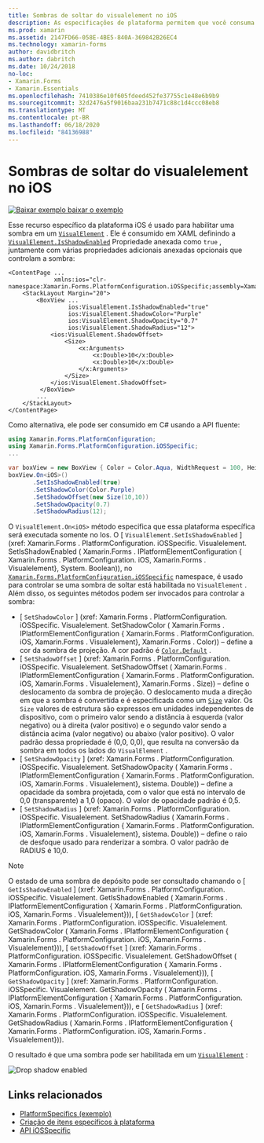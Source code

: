 ```yaml
---
title: Sombras de soltar do visualelement no iOS
description: As especificações de plataforma permitem que você consuma a funcionalidade que só está disponível em uma plataforma específica, sem implementar renderizadores ou efeitos personalizados. Este artigo explica como consumir a plataforma específica do iOS que habilita uma sombra em um Visualelement.
ms.prod: xamarin
ms.assetid: 2147FD66-058E-4BE5-840A-369842B26EC4
ms.technology: xamarin-forms
author: davidbritch
ms.author: dabritch
ms.date: 10/24/2018
no-loc:
- Xamarin.Forms
- Xamarin.Essentials
ms.openlocfilehash: 7410386e10f605fdeed452fe37755c1e48e6b9b9
ms.sourcegitcommit: 32d2476a5f9016baa231b7471c88c1d4ccc08eb8
ms.translationtype: MT
ms.contentlocale: pt-BR
ms.lasthandoff: 06/18/2020
ms.locfileid: "84136988"
---
```

# <a name="visualelement-drop-shadows-on-ios"></a>Sombras de soltar do visualelement no iOS

[![Baixar exemplo ](~/media/shared/download.png) baixar o exemplo](https://docs.microsoft.com/samples/xamarin/xamarin-forms-samples/userinterface-platformspecifics)

Esse recurso específico da plataforma iOS é usado para habilitar uma sombra em um [`VisualElement`](xref:Xamarin.Forms.VisualElement) . Ele é consumido em XAML definindo a [`VisualElement.IsShadowEnabled`](xref:Xamarin.Forms.PlatformConfiguration.iOSSpecific.VisualElement.IsShadowEnabledProperty) Propriedade anexada como `true` , juntamente com várias propriedades adicionais anexadas opcionais que controlam a sombra:

```xaml
<ContentPage ...
             xmlns:ios="clr-namespace:Xamarin.Forms.PlatformConfiguration.iOSSpecific;assembly=Xamarin.Forms.Core">
    <StackLayout Margin="20">
        <BoxView ...
                 ios:VisualElement.IsShadowEnabled="true"
                 ios:VisualElement.ShadowColor="Purple"
                 ios:VisualElement.ShadowOpacity="0.7"
                 ios:VisualElement.ShadowRadius="12">
            <ios:VisualElement.ShadowOffset>
                <Size>
                    <x:Arguments>
                        <x:Double>10</x:Double>
                        <x:Double>10</x:Double>
                    </x:Arguments>
                </Size>
            </ios:VisualElement.ShadowOffset>
         </BoxView>
        ...
    </StackLayout>
</ContentPage>
```

Como alternativa, ele pode ser consumido em C# usando a API fluente:

```csharp
using Xamarin.Forms.PlatformConfiguration;
using Xamarin.Forms.PlatformConfiguration.iOSSpecific;
...

var boxView = new BoxView { Color = Color.Aqua, WidthRequest = 100, HeightRequest = 100 };
boxView.On<iOS>()
       .SetIsShadowEnabled(true)
       .SetShadowColor(Color.Purple)
       .SetShadowOffset(new Size(10,10))
       .SetShadowOpacity(0.7)
       .SetShadowRadius(12);
```

O `VisualElement.On<iOS>` método especifica que essa plataforma específica será executada somente no Ios. O [ `VisualElement.SetIsShadowEnabled` ] (xref: Xamarin.Forms . PlatformConfiguration. iOSSpecific. Visualelement. SetIsShadowEnabled ( Xamarin.Forms . IPlatformElementConfiguration { Xamarin.Forms . PlatformConfiguration. iOS, Xamarin.Forms . Visualelement}, System. Boolean)), no [`Xamarin.Forms.PlatformConfiguration.iOSSpecific`](xref:Xamarin.Forms.PlatformConfiguration.iOSSpecific) namespace, é usado para controlar se uma sombra de soltar está habilitada no `VisualElement` . Além disso, os seguintes métodos podem ser invocados para controlar a sombra:

- [ `SetShadowColor` ] (xref: Xamarin.Forms . PlatformConfiguration. iOSSpecific. Visualelement. SetShadowColor ( Xamarin.Forms . IPlatformElementConfiguration { Xamarin.Forms . PlatformConfiguration. iOS, Xamarin.Forms . Visualelement}, Xamarin.Forms . Color)) – define a cor da sombra de projeção. A cor padrão é [`Color.Default`](xref:Xamarin.Forms.Color.Default*) .
- [ `SetShadowOffset` ] (xref: Xamarin.Forms . PlatformConfiguration. iOSSpecific. Visualelement. SetShadowOffset ( Xamarin.Forms . IPlatformElementConfiguration { Xamarin.Forms . PlatformConfiguration. iOS, Xamarin.Forms . Visualelement}, Xamarin.Forms . Size)) – define o deslocamento da sombra de projeção. O deslocamento muda a direção em que a sombra é convertida e é especificada como um [`Size`](xref:Xamarin.Forms.Size) valor. Os `Size` valores de estrutura são expressos em unidades independentes de dispositivo, com o primeiro valor sendo a distância à esquerda (valor negativo) ou à direita (valor positivo) e o segundo valor sendo a distância acima (valor negativo) ou abaixo (valor positivo). O valor padrão dessa propriedade é (0,0, 0,0), que resulta na conversão da sombra em todos os lados do `VisualElement` .
- [ `SetShadowOpacity` ] (xref: Xamarin.Forms . PlatformConfiguration. iOSSpecific. Visualelement. SetShadowOpacity ( Xamarin.Forms . IPlatformElementConfiguration { Xamarin.Forms . PlatformConfiguration. iOS, Xamarin.Forms . Visualelement}, sistema. Double)) – define a opacidade da sombra projetada, com o valor que está no intervalo de 0,0 (transparente) a 1,0 (opaco). O valor de opacidade padrão é 0,5.
- [ `SetShadowRadius` ] (xref: Xamarin.Forms . PlatformConfiguration. iOSSpecific. Visualelement. SetShadowRadius ( Xamarin.Forms . IPlatformElementConfiguration { Xamarin.Forms . PlatformConfiguration. iOS, Xamarin.Forms . Visualelement}, sistema. Double)) – define o raio de desfoque usado para renderizar a sombra. O valor padrão de RADIUS é 10,0.

> [!NOTE]
> O estado de uma sombra de depósito pode ser consultado chamando o [ `GetIsShadowEnabled` ] (xref: Xamarin.Forms . PlatformConfiguration. iOSSpecific. Visualelement. GetIsShadowEnabled ( Xamarin.Forms . IPlatformElementConfiguration { Xamarin.Forms . PlatformConfiguration. iOS, Xamarin.Forms . Visualelement})), [ `GetShadowColor` ] (xref: Xamarin.Forms . PlatformConfiguration. iOSSpecific. Visualelement. GetShadowColor ( Xamarin.Forms . IPlatformElementConfiguration { Xamarin.Forms . PlatformConfiguration. iOS, Xamarin.Forms . Visualelement})), [ `GetShadowOffset` ] (xref: Xamarin.Forms . PlatformConfiguration. iOSSpecific. Visualelement. GetShadowOffset ( Xamarin.Forms . IPlatformElementConfiguration { Xamarin.Forms . PlatformConfiguration. iOS, Xamarin.Forms . Visualelement})), [ `GetShadowOpacity` ] (xref: Xamarin.Forms . PlatformConfiguration. iOSSpecific. Visualelement. GetShadowOpacity ( Xamarin.Forms . IPlatformElementConfiguration { Xamarin.Forms . PlatformConfiguration. iOS, Xamarin.Forms . Visualelement})), e [ `GetShadowRadius` ] (xref: Xamarin.Forms . PlatformConfiguration. iOSSpecific. Visualelement. GetShadowRadius ( Xamarin.Forms . IPlatformElementConfiguration { Xamarin.Forms . PlatformConfiguration. iOS, Xamarin.Forms . Visualelement})).

O resultado é que uma sombra pode ser habilitada em um [`VisualElement`](xref:Xamarin.Forms.VisualElement) :

![](drop-shadow-images/drop-shadow.png "Drop shadow enabled")

## <a name="related-links"></a>Links relacionados

- [PlatformSpecifics (exemplo)](https://docs.microsoft.com/samples/xamarin/xamarin-forms-samples/userinterface-platformspecifics)
- [Criação de itens específicos à plataforma](~/xamarin-forms/platform/platform-specifics/index.md#creating-platform-specifics)
- [API iOSSpecific](xref:Xamarin.Forms.PlatformConfiguration.iOSSpecific)
